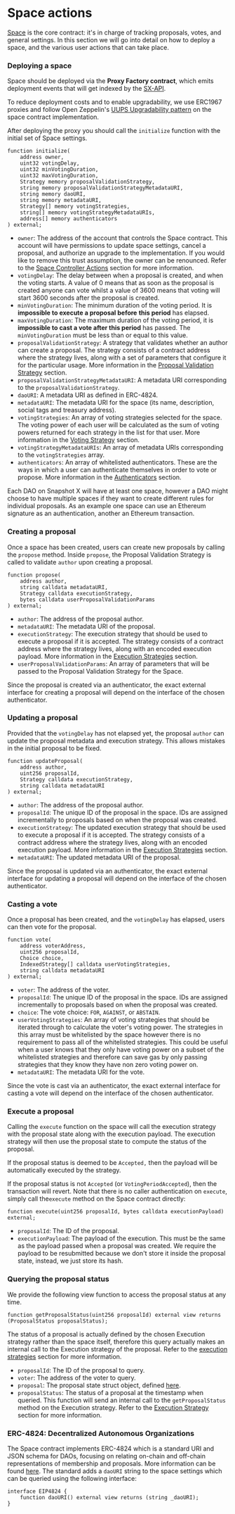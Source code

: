 # Space actions

[Space](https://github.com/snapshot-labs/sx-core/blob/develop/contracts/starknet/space/space.cairo) is the core contract: it's in charge of tracking proposals, votes, and general settings. In this section we will go into detail on how to deploy a space, and the various user actions that can take place.

### Deploying a space

Space should be deployed via the **Proxy Factory contract**, which emits deployment events that will get indexed by the [SX-API](https://github.com/snapshot-labs/sx-api).

To reduce deployment costs and to enable upgradability, we use ERC1967 proxies and follow Open Zeppelin's [UUPS Upgradability pattern](https://docs.openzeppelin.com/contracts/4.x/api/proxy#UUPSUpgradeable) on the space contract implementation.

After deploying the proxy you should call the `initialize` function with the initial set of Space settings.

```solidity
function initialize(
    address owner,
    uint32 votingDelay,
    uint32 minVotingDuration,
    uint32 maxVotingDuration,
    Strategy memory proposalValidationStrategy,
    string memory proposalValidationStrategyMetadataURI,
    string memory daoURI,
    string memory metadataURI,
    Strategy[] memory votingStrategies,
    string[] memory votingStrategyMetadataURIs,
    address[] memory authenticators
) external;
```

* `owner`: The address of the account that controls the Space contract. This account will have permissions to update space settings, cancel a proposal, and authorize an upgrade to the implementation. If you would like to remove this trust assumption, the owner can be renounced. Refer to the [Space Controller Actions](https://app.gitbook.com/o/-LFgTZvhAg63US8GVxGf/s/Z1apxjsgt60dN7Nlmu01/\~/changes/20/protocol-sx-evm/space-controller-actions/\~/comments/fcFuXklCNuVwwR4p8p3O) section for more information.
* `votingDelay`: The delay between when a proposal is created, and when the voting starts. A value of 0 means that as soon as the proposal is created anyone can vote whilst a value of 3600 means that voting will start 3600 seconds after the proposal is created.
* `minVotingDuration`: The minimum duration of the voting period. It is **impossible to execute a proposal before** **this period** has elapsed.
* `maxVotingDuration`: The maximum duration of the voting period, it is **impossible to cast a vote after this period** has passed. The `minVotingDuration` must be less than or equal to this value.
* `proposalValidationStrategy`: A strategy that validates whether an author can create a proposal. The strategy consists of a contract address where the strategy lives, along with a set of parameters that configure it for the particular usage. More information in the [Proposal Validation Strategy](https://app.gitbook.com/o/-LFgTZvhAg63US8GVxGf/s/Z1apxjsgt60dN7Nlmu01/\~/changes/20/protocol-sx-evm/proposal-validation-strategies) section.
* `proposalValidationStrategyMetadataURI`: A metadata URI corresponding to the `proposalValidationStrategy`.
* `daoURI`: A metadata URI as defined in ERC-4824.
* `metadataURI`: The metadata URI for the space (its name, description, social tags and treasury address).
* `votingStrategies`: An array of voting strategies selected for the space. The voting power of each user will be calculated as the sum of voting powers returned for each strategy in the list for that user. More information in the [Voting Strategy](https://docs.snapshot.box/protocol/voting-strategies) section.
* `votingStrategyMetadataURIs`: An array of metadata URIs corresponding to the `votingStrategies` array.
* `authenticators`: An array of whitelisted authenticators. These are the ways in which a user can authenticate themselves in order to vote or propose. More information in the [Authenticators](https://docs.snapshot.box/protocol/authenticators) section.

Each DAO on Snapshot X will have at least one space, however a DAO might choose to have multiple spaces if they want to create different rules for individual proposals. As an example one space can use an Ethereum signature as an authentication, another an Ethereum transaction.

### Creating a proposal

Once a space has been created, users can create new proposals by calling the `propose` method. Inside `propose`, the Proposal Validation Strategy is called to validate `author` upon creating a proposal.

```solidity
function propose(
    address author,
    string calldata metadataURI,
    Strategy calldata executionStrategy,
    bytes calldata userProposalValidationParams
) external;
```

* `author`: The address of the proposal author.
* `metadataURI`: The metadata URI of the proposal.
* `executionStrategy`: The execution strategy that should be used to execute a proposal if it is accepted. The strategy consists of a contract address where the strategy lives, along with an encoded execution payload. More information in the [Execution Strategies](https://app.gitbook.com/o/-LFgTZvhAg63US8GVxGf/s/Z1apxjsgt60dN7Nlmu01/\~/changes/20/protocol-sx-evm/execution-strategies) section.
* `userProposalValidationParams`: An array of parameters that will be passed to the Proposal Validation Strategy for the Space.

Since the proposal is created via an authenticator, the exact external interface for creating a proposal will depend on the interface of the chosen authenticator.

### Updating a proposal

Provided that the `votingDelay` has not elapsed yet, the proposal `author` can update the proposal metadata and execution strategy. This allows mistakes in the initial proposal to be fixed.

```solidity
function updateProposal(
    address author,
    uint256 proposalId,
    Strategy calldata executionStrategy,
    string calldata metadataURI
) external;
```

* `author`: The address of the proposal author.
* `proposalId`: The unique ID of the proposal in the space. IDs are assigned incrementally to proposals based on when the proposal was created.
* `executionStrategy`: The updated execution strategy that should be used to execute a proposal if it is accepted. The strategy consists of a contract address where the strategy lives, along with an encoded execution payload. More information in the [Execution Strategies](https://app.gitbook.com/o/-LFgTZvhAg63US8GVxGf/s/Z1apxjsgt60dN7Nlmu01/\~/changes/20/protocol-sx-evm/execution-strategies) section.
* `metadataURI`: The updated metadata URI of the proposal.

Since the proposal is updated via an authenticator, the exact external interface for updating a proposal will depend on the interface of the chosen authenticator.

### Casting a vote

Once a proposal has been created, and the `votingDelay` has elapsed, users can then vote for the proposal.

```solidity
function vote(
    address voterAddress,
    uint256 proposalId,
    Choice choice,
    IndexedStrategy[] calldata userVotingStrategies,
    string calldata metadataURI
) external;
```

* `voter`: The address of the voter.
* `proposalId`: The unique ID of the proposal in the space. IDs are assigned incrementally to proposals based on when the proposal was created.
* `choice`: The vote choice: `FOR`, `AGAINST`, or `ABSTAIN`.
* `userVotingStrategies`: An array of voting strategies that should be iterated through to calculate the voter's voting power. The strategies in this array must be whitelisted by the space however there is no requirement to pass all of the whitelisted strategies. This could be useful when a user knows that they only have voting power on a subset of the whitelisted strategies and therefore can save gas by only passing strategies that they know they have non zero voting power on.
* `metadataURI`: The metadata URI for the vote.

Since the vote is cast via an authenticator, the exact external interface for casting a vote will depend on the interface of the chosen authenticator.

### Execute a proposal

Calling the `execute` function on the space will call the execution strategy with the proposal state along with the execution payload. The execution strategy will then use the proposal state to compute the status of the proposal.

If the proposal status is deemed to be `Accepted,` then the payload will be automatically executed by the strategy.

If the proposal status is not `Accepted` (or `VotingPeriodAccepted`), then the transaction will revert. Note that there is no caller authentication on `execute`, simply call the`execute` method on the Space contract directly:

```solidity
function execute(uint256 proposalId, bytes calldata executionPayload) external;
```

* `proposalId`: The ID of the proposal.
* `executionPayload`: The payload of the execution. This must be the same as the payload passed when a proposal was created. We require the payload to be resubmitted because we don't store it inside the proposal state, instead, we just store its hash.

### Querying the proposal status

We provide the following view function to access the proposal status at any time.

```solidity
function getProposalStatus(uint256 proposalId) external view returns (ProposalStatus proposalStatus);
```

The status of a proposal is actually defined by the chosen Execution strategy rather than the space itself, therefore this query actually makes an internal call to the Execution strategy of the proposal. Refer to the [execution strategies](https://docs.snapshot.box/protocol/execution-strategies) section for more information.

* `proposalId`: The ID of the proposal to query.
* `voter`: The address of the voter to query.
* `proposal`: The proposal state struct object, defined [here](https://github.com/snapshot-labs/sx-evm/blob/aaed4d0dd2ad915e05fb7bad094f587fed113f7b/src/types.sol#L8).
* `proposalStatus`: The status of a proposal at the timestamp when queried. This function will send an internal call to the `getProposalStatus` method on the Execution strategy. Refer to the [Execution Strategy](https://app.gitbook.com/o/-LFgTZvhAg63US8GVxGf/s/Z1apxjsgt60dN7Nlmu01/\~/changes/20/protocol-sx-evm/execution-strategies) section for more information.

### ERC-4824: Decentralized Autonomous Organizations

The Space contract implements ERC-4824 which is a standard URI and JSON schema for DAOs, focusing on relating on-chain and off-chain representations of membership and proposals. More information can be found [here](https://ethereum-magicians.org/t/erc-4824-decentralized-autonomous-organizations/8362). The standard adds a `daoURI` string to the space settings which can be queried using the following interface:

```solidity
interface EIP4824 {
    function daoURI() external view returns (string _daoURI);
}
```
